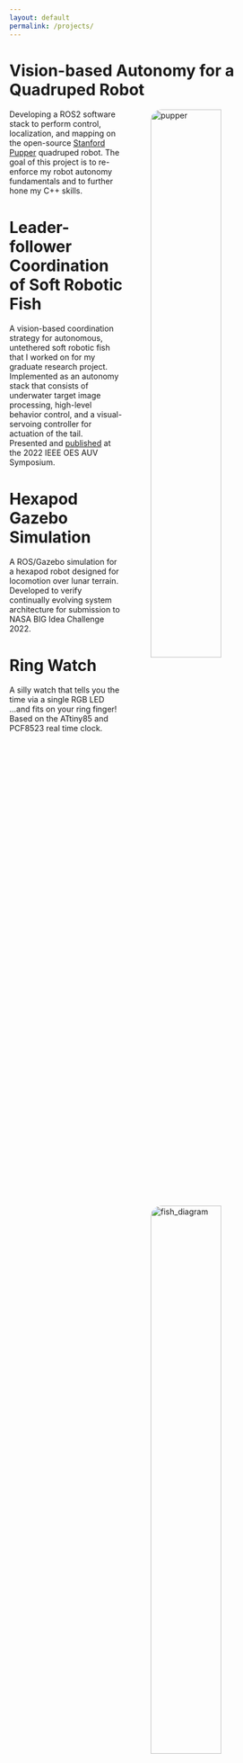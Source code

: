 ```yaml
---
layout: default
permalink: /projects/
---
```


<style>
    .profile {
    display: block;
    float: right;
    margin-left: 50px;
    border-radius: 20px;
    width: 50%;
    height: 50%;
    }
</style>

# Vision-based Autonomy for a Quadruped Robot

<p><img class="profile" align="right" src="https://juansala.github.io/media/Images/pupper.jpg" alt="pupper" /></p>

Developing a ROS2 software stack to perform control, localization, and mapping on the open-source [Stanford Pupper](https://github.com/stanfordroboticsclub/StanfordQuadruped) quadruped robot. The goal of this project is to re-enforce my robot autonomy fundamentals and to further hone my C++ skills.

# Leader-follower Coordination of Soft Robotic Fish

<p><img class="profile" align="right" src="https://juansala.github.io/media/Images/sofi_diagram.png" alt="fish_diagram" /></p>

A vision-based coordination strategy for autonomous, untethered soft robotic fish that I worked on for my graduate research project. Implemented as an autonomy stack that consists of underwater target image processing, high-level behavior control, and a visual-servoing controller for actuation of the tail. Presented and [published](https://ieeexplore.ieee.org/document/9965882) at the 2022 IEEE OES AUV Symposium.

# Hexapod Gazebo Simulation

<p><img class="profile" align="right" src="https://juansala.github.io/media/Images/worms_hex_sim.png" alt="worms_hexapod" /></p>

A ROS/Gazebo simulation for a hexapod robot designed for locomotion over lunar terrain. Developed to verify continually evolving system architecture for submission to NASA BIG Idea Challenge 2022.

# Ring Watch

<p><img class="profile" align="right" src="https://juansala.github.io/media/Images/ring_watch_topview.png" alt="ring_watch" /></p>

A silly watch that tells you the time via a single RGB LED ...and fits on your ring finger! Based on the ATtiny85 and PCF8523 real time clock.


<!-- # Wall Follower -->

<!-- # Peltier Cooler -->

<!-- # Spacecraft Pose Estimator -->